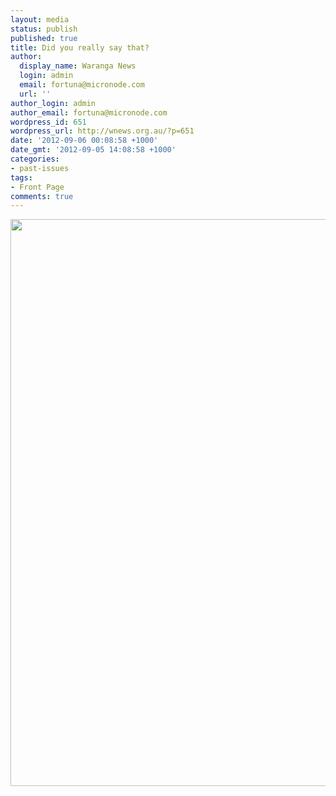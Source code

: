 ```yaml
---
layout: media
status: publish
published: true
title: Did you really say that?
author:
  display_name: Waranga News
  login: admin
  email: fortuna@micronode.com
  url: ''
author_login: admin
author_email: fortuna@micronode.com
wordpress_id: 651
wordpress_url: http://wnews.org.au/?p=651
date: '2012-09-06 00:08:58 +1000'
date_gmt: '2012-09-05 14:08:58 +1000'
categories:
- past-issues
tags:
- Front Page
comments: true
---
```


<a href="{{ site.url }}/images/2012/09/frontpage-20120906.pdf"><img class="alignnone size-full wp-image-648" title="Front Page - September 6, 2012" alt="" src="{{ site.url }}/images/2012/09/frontpage-20120906.png" width="624" height="907" /></a>
